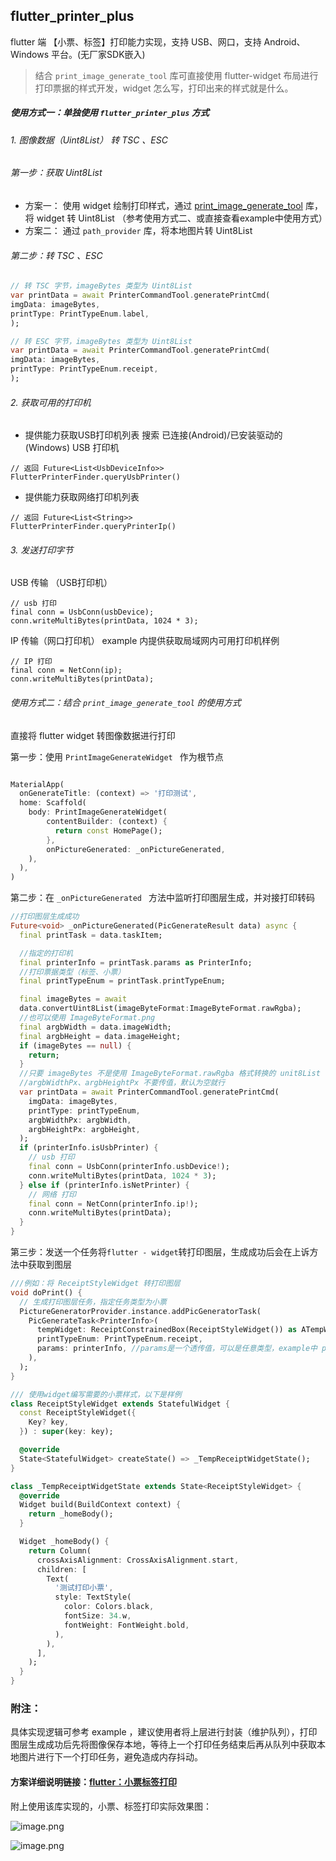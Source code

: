 ## flutter_printer_plus

flutter 端 【小票、标签】打印能力实现，支持 USB、网口，支持 Android、Windows 平台。(无厂家SDK嵌入)

> 结合 `print_image_generate_tool` 库可直接使用 flutter-widget 布局进行打印票据的样式开发，widget 怎么写，打印出来的样式就是什么。

##### 使用方式一：单独使用 `flutter_printer_plus` 方式
###### 1. 图像数据（Uint8List） 转 TSC 、ESC

###### 第一步：获取 Uint8List
+ 方案一：
  使用 widget 绘制打印样式，通过 [print_image_generate_tool](https://github.com/liyufengrex/print_image_generate_tool) 库，将 widget 转 Uint8List （参考使用方式二、或直接查看example中使用方式）
+ 方案二：
  通过 `path_provider` 库，将本地图片转 Uint8List

###### 第二步：转 TSC 、ESC
```dart
// 转 TSC 字节，imageBytes 类型为 Uint8List
var printData = await PrinterCommandTool.generatePrintCmd(
imgData: imageBytes,
printType: PrintTypeEnum.label,
);
```
```dart
// 转 ESC 字节，imageBytes 类型为 Uint8List
var printData = await PrinterCommandTool.generatePrintCmd(
imgData: imageBytes,
printType: PrintTypeEnum.receipt,
);
```
###### 2. 获取可用的打印机
+ 提供能力获取USB打印机列表
  搜索 已连接(Android)/已安装驱动的(Windows) USB 打印机
```
// 返回 Future<List<UsbDeviceInfo>>
FlutterPrinterFinder.queryUsbPrinter()  
```
+ 提供能力获取网络打印机列表
```
// 返回 Future<List<String>>
FlutterPrinterFinder.queryPrinterIp()  
```

######  3. 发送打印字节
USB 传输 （USB打印机）
```
// usb 打印
final conn = UsbConn(usbDevice);
conn.writeMultiBytes(printData, 1024 * 3);
```
IP 传输（网口打印机）
example 内提供获取局域网内可用打印机样例
```
// IP 打印
final conn = NetConn(ip);
conn.writeMultiBytes(printData);
```


###### 使用方式二：结合 `print_image_generate_tool` 的使用方式
直接将 flutter widget 转图像数据进行打印

第一步：使用 `PrintImageGenerateWidget ` 作为根节点
```dart

MaterialApp(
  onGenerateTitle: (context) => '打印测试',
  home: Scaffold(
    body: PrintImageGenerateWidget(
        contentBuilder: (context) {
          return const HomePage();
        },
        onPictureGenerated: _onPictureGenerated,
    ),
  ),
)
```
第二步：在 `_onPictureGenerated ` 方法中监听打印图层生成，并对接打印转码
```dart
//打印图层生成成功
Future<void> _onPictureGenerated(PicGenerateResult data) async {
  final printTask = data.taskItem;

  //指定的打印机
  final printerInfo = printTask.params as PrinterInfo;
  //打印票据类型（标签、小票）
  final printTypeEnum = printTask.printTypeEnum;

  final imageBytes = await 
  data.convertUint8List(imageByteFormat:ImageByteFormat.rawRgba);
  //也可以使用 ImageByteFormat.png
  final argbWidth = data.imageWidth;
  final argbHeight = data.imageHeight;
  if (imageBytes == null) {
    return;
  }
  //只要 imageBytes 不是使用 ImageByteFormat.rawRgba 格式转换的 unit8List
  //argbWidthPx、argbHeightPx 不要传值，默认为空就行
  var printData = await PrinterCommandTool.generatePrintCmd(
    imgData: imageBytes,
    printType: printTypeEnum,
    argbWidthPx: argbWidth,
    argbHeightPx: argbHeight,
  );
  if (printerInfo.isUsbPrinter) {
    // usb 打印
    final conn = UsbConn(printerInfo.usbDevice!);
    conn.writeMultiBytes(printData, 1024 * 3);
  } else if (printerInfo.isNetPrinter) {
    // 网络 打印
    final conn = NetConn(printerInfo.ip!);
    conn.writeMultiBytes(printData);
  }
}
```
第三步：发送一个任务将`flutter - widget`转打印图层，生成成功后会在上诉方法中获取到图层
```dart
///例如：将 ReceiptStyleWidget 转打印图层
void doPrint() {
  // 生成打印图层任务，指定任务类型为小票
  PictureGeneratorProvider.instance.addPicGeneratorTask(
    PicGenerateTask<PrinterInfo>(
      tempWidget: ReceiptConstrainedBox(ReceiptStyleWidget()) as ATempWidget, //ReceiptConstrainedBox 封装了小票宽高的限制条件
      printTypeEnum: PrintTypeEnum.receipt,
      params: printerInfo, //params是一个透传值，可以是任意类型，example中 params 携带的是打印机数据，在 _onPictureGenerated 中跟随生成的打印图层可被获取到
    ),
  );
}

/// 使用widget编写需要的小票样式，以下是样例
class ReceiptStyleWidget extends StatefulWidget {
  const ReceiptStyleWidget({
    Key? key,
  }) : super(key: key);

  @override
  State<StatefulWidget> createState() => _TempReceiptWidgetState();
}

class _TempReceiptWidgetState extends State<ReceiptStyleWidget> {
  @override
  Widget build(BuildContext context) {
    return _homeBody();
  }

  Widget _homeBody() {
    return Column(
      crossAxisAlignment: CrossAxisAlignment.start,
      children: [
        Text(
          '测试打印小票',
          style: TextStyle(
            color: Colors.black,
            fontSize: 34.w,
            fontWeight: FontWeight.bold,
          ),
        ),
      ],
    );
  }
}
```


### 附注：
具体实现逻辑可参考 example ，建议使用者将上层进行封装（维护队列），打印图层生成成功后先将图像保存本地，等待上一个打印任务结束后再从队列中获取本地图片进行下一个打印任务，避免造成内存抖动。

#### 方案详细说明链接：[flutter：小票标签打印](https://juejin.cn/post/7210688688921395237)

附上使用该库实现的，小票、标签打印实际效果图：

![image.png](https://p6-juejin.byteimg.com/tos-cn-i-k3u1fbpfcp/6bd714e181724eb9a385b428333f4635~tplv-k3u1fbpfcp-watermark.image?)

![image.png](https://p1-juejin.byteimg.com/tos-cn-i-k3u1fbpfcp/b6254215af644854b073944733e3b7b0~tplv-k3u1fbpfcp-watermark.image?)
